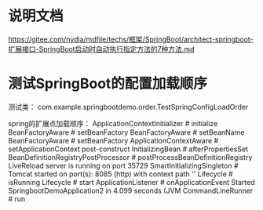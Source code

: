 # 说明文档
https://gitee.com/nydia/mdfile/techs/框架/SpringBoot/architect-springboot-扩展接口-SpringBoot启动时自动执行指定方法的7种方法.md

# 测试SpringBoot的配置加载顺序
测试类： com.example.springbootdemo.order.TestSpringConfigLoadOrder

spring的扩展点加载顺序：
ApplicationContextInitializer # initialize
BeanFactoryAware # setBeanFactory
BeanFactoryAware # setBeanName
BeanFactoryAware # setBeanFactory
ApplicationContextAware # setApplicationContext
post-construct
InitializingBean # afterPropertiesSet
BeanDefinitionRegistryPostProcessor # postProcessBeanDefinitionRegistry
         LiveReload server is running on port 35729
SmartInitializingSingleton #
         Tomcat started on port(s): 8085 (http) with context path ''
Lifecycle # isRunning
Lifecycle # start
ApplicationListener # onApplicationEvent
         Started SpringbootDemoApplication2 in 4.099 seconds (JVM
CommandLineRunner # run